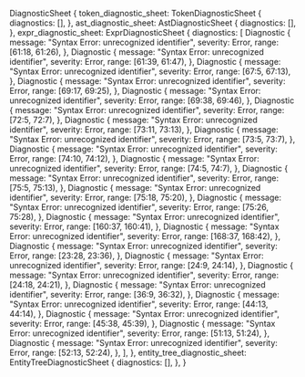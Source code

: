 DiagnosticSheet {
    token_diagnostic_sheet: TokenDiagnosticSheet {
        diagnostics: [],
    },
    ast_diagnostic_sheet: AstDiagnosticSheet {
        diagnostics: [],
    },
    expr_diagnostic_sheet: ExprDiagnosticSheet {
        diagnostics: [
            Diagnostic {
                message: "Syntax Error: unrecognized identifier",
                severity: Error,
                range: [61:18, 61:26),
            },
            Diagnostic {
                message: "Syntax Error: unrecognized identifier",
                severity: Error,
                range: [61:39, 61:47),
            },
            Diagnostic {
                message: "Syntax Error: unrecognized identifier",
                severity: Error,
                range: [67:5, 67:13),
            },
            Diagnostic {
                message: "Syntax Error: unrecognized identifier",
                severity: Error,
                range: [69:17, 69:25),
            },
            Diagnostic {
                message: "Syntax Error: unrecognized identifier",
                severity: Error,
                range: [69:38, 69:46),
            },
            Diagnostic {
                message: "Syntax Error: unrecognized identifier",
                severity: Error,
                range: [72:5, 72:7),
            },
            Diagnostic {
                message: "Syntax Error: unrecognized identifier",
                severity: Error,
                range: [73:11, 73:13),
            },
            Diagnostic {
                message: "Syntax Error: unrecognized identifier",
                severity: Error,
                range: [73:5, 73:7),
            },
            Diagnostic {
                message: "Syntax Error: unrecognized identifier",
                severity: Error,
                range: [74:10, 74:12),
            },
            Diagnostic {
                message: "Syntax Error: unrecognized identifier",
                severity: Error,
                range: [74:5, 74:7),
            },
            Diagnostic {
                message: "Syntax Error: unrecognized identifier",
                severity: Error,
                range: [75:5, 75:13),
            },
            Diagnostic {
                message: "Syntax Error: unrecognized identifier",
                severity: Error,
                range: [75:18, 75:20),
            },
            Diagnostic {
                message: "Syntax Error: unrecognized identifier",
                severity: Error,
                range: [75:26, 75:28),
            },
            Diagnostic {
                message: "Syntax Error: unrecognized identifier",
                severity: Error,
                range: [160:37, 160:41),
            },
            Diagnostic {
                message: "Syntax Error: unrecognized identifier",
                severity: Error,
                range: [168:37, 168:42),
            },
            Diagnostic {
                message: "Syntax Error: unrecognized identifier",
                severity: Error,
                range: [23:28, 23:36),
            },
            Diagnostic {
                message: "Syntax Error: unrecognized identifier",
                severity: Error,
                range: [24:9, 24:14),
            },
            Diagnostic {
                message: "Syntax Error: unrecognized identifier",
                severity: Error,
                range: [24:18, 24:21),
            },
            Diagnostic {
                message: "Syntax Error: unrecognized identifier",
                severity: Error,
                range: [36:9, 36:32),
            },
            Diagnostic {
                message: "Syntax Error: unrecognized identifier",
                severity: Error,
                range: [44:13, 44:14),
            },
            Diagnostic {
                message: "Syntax Error: unrecognized identifier",
                severity: Error,
                range: [45:38, 45:39),
            },
            Diagnostic {
                message: "Syntax Error: unrecognized identifier",
                severity: Error,
                range: [51:13, 51:24),
            },
            Diagnostic {
                message: "Syntax Error: unrecognized identifier",
                severity: Error,
                range: [52:13, 52:24),
            },
        ],
    },
    entity_tree_diagnostic_sheet: EntityTreeDiagnosticSheet {
        diagnostics: [],
    },
}